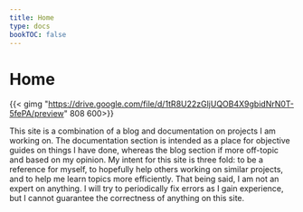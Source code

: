 ```yaml
---
title: Home
type: docs
bookTOC: false
---
```


# Home

{{< gimg "https://drive.google.com/file/d/1tR8U22zGljUQOB4X9gbidNrN0T-5fePA/preview" 808 600>}}

This site is a combination of a blog and documentation on projects I am working on. The documentation section is intended as a place for objective guides on things I have done, whereas the blog section if more off-topic and based on my opinion. My intent for this site is three fold: to be a reference for myself, to hopefully help others working on similar projects, and to help me learn topics more efficiently. That being said, I am not an expert on anything. I will try to periodically fix errors as I gain experience, but I cannot guarantee the correctness of anything on this site.